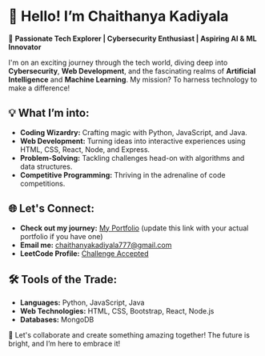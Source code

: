 # 👋 Hello! I’m Chaithanya Kadiyala

🌟 **Passionate Tech Explorer | Cybersecurity Enthusiast | Aspiring AI & ML Innovator**

I'm on an exciting journey through the tech world, diving deep into **Cybersecurity**, **Web Development**, and the fascinating realms of **Artificial Intelligence** and **Machine Learning**. My mission? To harness technology to make a difference!

## 💡 What I’m into:
- **Coding Wizardry:** Crafting magic with Python, JavaScript, and Java.
- **Web Development:** Turning ideas into interactive experiences using HTML, CSS, React, Node, and Express.
- **Problem-Solving:** Tackling challenges head-on with algorithms and data structures.
- **Competitive Programming:** Thriving in the adrenaline of code competitions.

## 🌐 Let's Connect:
- **Check out my journey:** [My Portfolio](https://personal-portfolio-sage-zeta.vercel.app/) (update this link with your actual portfolio if you have one)
- **Email me:** [chaithanyakadiyala777@gmail.com](mailto:chaithanyakadiyala777@gmail.com)
- **LeetCode Profile:** [Challenge Accepted](https://leetcode.com/u/chaithanyakadiyala777/)

## 🛠️ Tools of the Trade:
- **Languages:** Python, JavaScript, Java
- **Web Technologies:** HTML, CSS, Bootstrap, React, Node.js
- **Databases:** MongoDB

🚀 Let's collaborate and create something amazing together! The future is bright, and I’m here to embrace it!
